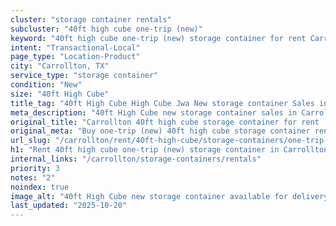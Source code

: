 ```yaml
---
cluster: "storage container rentals"
subcluster: "40ft high cube one-trip (new)"
keyword: "40ft high cube one-trip (new) storage container for rent Carrollton, TX"
intent: "Transactional-Local"
page_type: "Location-Product"
city: "Carrollton, TX"
service_type: "storage container"
condition: "New"
size: "40ft High Cube"
title_tag: "40ft High Cube High Cube Jwa New storage container Sales in Carrollton | LC Container"
meta_description: "40ft High Cube new storage container sales in Carrollton. High cube containers with extra height. Fast delivery, competitive pricing. Serving storage containers area. Quote ID: U68. Call (214) 524-4168 for your free quote today."
original_title: "Carrollton 40ft high cube storage container for rent | LC"
original_meta: "Buy one-trip (new) 40ft high cube storage container rent with local delivery in Carrollton, TX. LC Container — local Since 2003. Request a fast quote today."
url_slug: "/carrollton/rent/40ft-high-cube/storage-containers/one-trip-new"
h1: "Rent 40ft high cube one-trip (new) storage container in Carrollton"
internal_links: "/carrollton/storage-containers/rentals"
priority: 3
notes: "2"
noindex: true
image_alt: "40ft High Cube new storage container available for delivery in Carrollton"
last_updated: "2025-10-20"
---
```


<!-- TODO: Add unique city/inventory copy, images, and internal links here. -->
